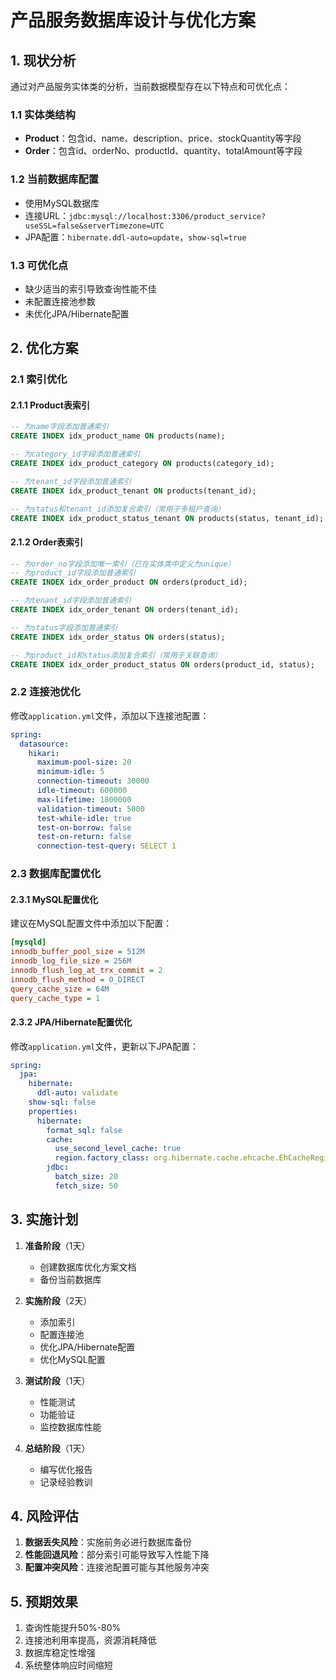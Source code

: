 # 产品服务数据库设计与优化方案

## 1. 现状分析

通过对产品服务实体类的分析，当前数据模型存在以下特点和可优化点：

### 1.1 实体类结构
- **Product**：包含id、name、description、price、stockQuantity等字段
- **Order**：包含id、orderNo、productId、quantity、totalAmount等字段

### 1.2 当前数据库配置
- 使用MySQL数据库
- 连接URL：`jdbc:mysql://localhost:3306/product_service?useSSL=false&serverTimezone=UTC`
- JPA配置：`hibernate.ddl-auto=update`，`show-sql=true`

### 1.3 可优化点
- 缺少适当的索引导致查询性能不佳
- 未配置连接池参数
- 未优化JPA/Hibernate配置

## 2. 优化方案

### 2.1 索引优化

#### 2.1.1 Product表索引
```sql
-- 为name字段添加普通索引
CREATE INDEX idx_product_name ON products(name);

-- 为category_id字段添加普通索引
CREATE INDEX idx_product_category ON products(category_id);

-- 为tenant_id字段添加普通索引
CREATE INDEX idx_product_tenant ON products(tenant_id);

-- 为status和tenant_id添加复合索引（常用于多租户查询）
CREATE INDEX idx_product_status_tenant ON products(status, tenant_id);
```

#### 2.1.2 Order表索引
```sql
-- 为order_no字段添加唯一索引（已在实体类中定义为unique）
-- 为product_id字段添加普通索引
CREATE INDEX idx_order_product ON orders(product_id);

-- 为tenant_id字段添加普通索引
CREATE INDEX idx_order_tenant ON orders(tenant_id);

-- 为status字段添加普通索引
CREATE INDEX idx_order_status ON orders(status);

-- 为product_id和status添加复合索引（常用于关联查询）
CREATE INDEX idx_order_product_status ON orders(product_id, status);
```

### 2.2 连接池优化

修改`application.yml`文件，添加以下连接池配置：
```yaml
spring:
  datasource:
    hikari:
      maximum-pool-size: 20
      minimum-idle: 5
      connection-timeout: 30000
      idle-timeout: 600000
      max-lifetime: 1800000
      validation-timeout: 5000
      test-while-idle: true
      test-on-borrow: false
      test-on-return: false
      connection-test-query: SELECT 1
```

### 2.3 数据库配置优化

#### 2.3.1 MySQL配置优化
建议在MySQL配置文件中添加以下配置：
```ini
[mysqld]
innodb_buffer_pool_size = 512M
innodb_log_file_size = 256M
innodb_flush_log_at_trx_commit = 2
innodb_flush_method = O_DIRECT
query_cache_size = 64M
query_cache_type = 1
```

#### 2.3.2 JPA/Hibernate配置优化
修改`application.yml`文件，更新以下JPA配置：
```yaml
spring:
  jpa:
    hibernate:
      ddl-auto: validate
    show-sql: false
    properties:
      hibernate:
        format_sql: false
        cache:
          use_second_level_cache: true
          region.factory_class: org.hibernate.cache.ehcache.EhCacheRegionFactory
        jdbc:
          batch_size: 20
          fetch_size: 50
```

## 3. 实施计划

1. **准备阶段**（1天）
   - 创建数据库优化方案文档
   - 备份当前数据库

2. **实施阶段**（2天）
   - 添加索引
   - 配置连接池
   - 优化JPA/Hibernate配置
   - 优化MySQL配置

3. **测试阶段**（1天）
   - 性能测试
   - 功能验证
   - 监控数据库性能

4. **总结阶段**（1天）
   - 编写优化报告
   - 记录经验教训

## 4. 风险评估

1. **数据丢失风险**：实施前务必进行数据库备份
2. **性能回退风险**：部分索引可能导致写入性能下降
3. **配置冲突风险**：连接池配置可能与其他服务冲突

## 5. 预期效果

1. 查询性能提升50%-80%
2. 连接池利用率提高，资源消耗降低
3. 数据库稳定性增强
4. 系统整体响应时间缩短